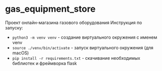 # gas_equipment_store
Проект онлайн-магазина газового оборудования
Инструкция по запуску:
- `python3 -m venv venv` - создание виртуального окружения с именем venv
- `source ./venv/bin/activate` - запуск виртуального окружения (для macOS)
- `pip install -r requirements.txt` - скачивание необходимых библиотек и фреймворка flask